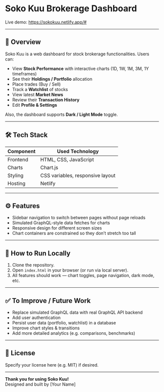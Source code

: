 # Soko Kuu Brokerage Dashboard

Live demo: https://sokokuu.netlify.app/#

---

## 🚀 Overview

Soko Kuu is a web dashboard for stock brokerage functionalities. Users can:

- View **Stock Performance** with interactive charts (1D, 1W, 1M, 3M, 1Y timeframes)  
- See their **Holdings / Portfolio** allocation  
- Place trades (Buy / Sell)  
- Track a **Watchlist** of stocks  
- View latest **Market News**  
- Review their **Transaction History**  
- Edit **Profile & Settings**

Also, the dashboard supports **Dark / Light Mode** toggle.

---

## 🛠 Tech Stack

| Component | Used Technology |
|-----------|------------------|
| Frontend | HTML, CSS, JavaScript |
| Charts | Chart.js |
| Styling | CSS variables, responsive layout |
| Hosting | Netlify |

---

## ⚙️ Features

- Sidebar navigation to switch between pages without page reloads  
- Simulated GraphQL-style data fetches for charts  
- Responsive design for different screen sizes  
- Chart containers are constrained so they don’t stretch too tall  

---

## 🧪 How to Run Locally

1. Clone the repository.  
2. Open `index.html` in your browser (or run via local server).  
3. All features should work — chart toggles, page navigation, dark mode, etc.

---

## ✅ To Improve / Future Work

- Replace simulated GraphQL data with real GraphQL API backend  
- Add user authentication  
- Persist user data (portfolio, watchlist) in a database  
- Improve chart styles & transitions  
- Add more detailed analytics (e.g. comparisons, benchmarks)

---

## 📄 License

Specify your license here (e.g. MIT) if desired.

---

**Thank you for using Soko Kuu!**  
Designed and built by [Your Name]
